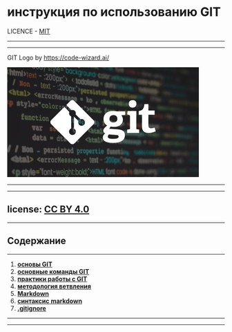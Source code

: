 # инструкция по использованию GIT

LICENCE - [MIT](licence.md)

---
---
GIT Logo by https://code-wizard.ai/

 ![logo](pictures/git.png "logo Git")





---
---
license: [CC BY 4.0](https://creativecommons.org/licenses/by/4.0/deed.en
)
---
---


## Содержание
---


1. [**основы GIT**][1]
2. [**основные команды GIT**][2]
3. [**практики работы с GIT**][3]
4. [**методология ветвления**][4]
5. [**Markdown**][5]
6. [**синтаксис markdown**][6]
7. [**.gitignore**][7]





---
---
[1]: основыGit.md "основы Git"
[2]: основныеКоманды.md "основные команды GIT"
[3]: практики_работы_сGIT.md 'практики работы с GIT'
[4]: методология_Ветвления.md 'методология ветвления'
[5]: Markdown.md "Markdown"
[6]: синтаксис_Markdown.md 'синтаксис markdown'
[7]: gitIgnore.md ".gitignore"
